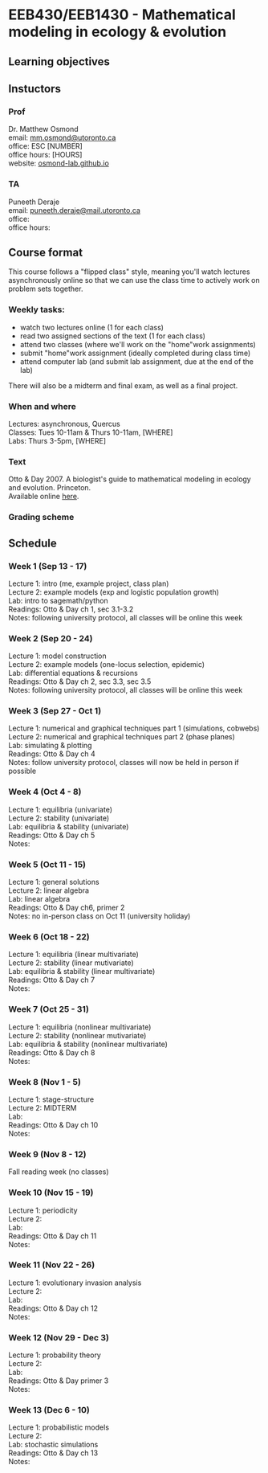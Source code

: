 # EEB430/EEB1430 - Mathematical modeling in ecology & evolution

## Learning objectives


## Instuctors

### Prof
Dr. Matthew Osmond\
email: mm.osmond@utoronto.ca\
office: ESC [NUMBER]\
office hours: [HOURS]\
website: [osmond-lab.github.io](https://osmond-lab.github.io/)

### TA
Puneeth Deraje\
email: puneeth.deraje@mail.utoronto.ca\
office:\
office hours:

## Course format
This course follows a "flipped class" style, meaning you'll watch lectures asynchronously online so that we can use the class time to actively work on problem sets together.

### Weekly tasks:
- watch two lectures online (1 for each class)
- read two assigned sections of the text (1 for each class)
- attend two classes (where we'll work on the "home"work assignments)
- submit "home"work assignment (ideally completed during class time)
- attend computer lab (and submit lab assignment, due at the end of the lab)

There will also be a midterm and final exam, as well as a final project.

### When and where
Lectures: asynchronous, Quercus\
Classes: Tues 10-11am & Thurs 10-11am, [WHERE]\
Labs: Thurs 3-5pm, [WHERE]

### Text
Otto & Day 2007. A biologist's guide to mathematical modeling in ecology and evolution. Princeton.\
Available online [here](https://librarysearch.library.utoronto.ca/permalink/01UTORONTO_INST/14bjeso/alma991106921343406196).

### Grading scheme

## Schedule

### Week 1 (Sep 13 - 17)

Lecture 1: intro (me, example project, class plan)\
Lecture 2: example models (exp and logistic population growth)\
Lab: intro to sagemath/python\
Readings: Otto & Day ch 1, sec 3.1-3.2\
Notes: following university protocol, all classes will be online this week

### Week 2 (Sep 20 - 24)
Lecture 1: model construction\
Lecture 2: example models (one-locus selection, epidemic)\
Lab: differential equations & recursions\
Readings: Otto & Day ch 2, sec 3.3, sec 3.5\
Notes: following university protocol, all classes will be online this week

### Week 3 (Sep 27 - Oct 1)
Lecture 1: numerical and graphical techniques part 1 (simulations, cobwebs)\
Lecture 2: numerical and graphical techniques part 2 (phase planes)\
Lab: simulating & plotting\
Readings: Otto & Day ch 4\
Notes: follow university protocol, classes will now be held in person if possible

### Week 4 (Oct 4 - 8)
Lecture 1: equilibria (univariate)\
Lecture 2: stability (univariate)\
Lab: equilibria & stability (univariate)\
Readings: Otto & Day ch 5\
Notes:

### Week 5 (Oct 11 - 15)
Lecture 1: general solutions\
Lecture 2: linear algebra\
Lab: linear algebra\
Readings: Otto & Day ch6, primer 2\
Notes: no in-person class on Oct 11 (university holiday)

### Week 6 (Oct 18 - 22) 
Lecture 1: equilibria (linear multivariate)\
Lecture 2: stability (linear mutivariate)\
Lab: equilibria & stability (linear multivariate)\
Readings: Otto & Day ch 7\
Notes:

### Week 7 (Oct 25 - 31)
Lecture 1: equilibria (nonlinear multivariate)\
Lecture 2: stability (nonlinear mutivariate)\
Lab: equilibria & stability (nonlinear multivariate)\
Readings: Otto & Day ch 8\
Notes:

### Week 8 (Nov 1 - 5)
Lecture 1: stage-structure\
Lecture 2: MIDTERM\
Lab:\
Readings: Otto & Day ch 10\
Notes:

### Week 9 (Nov 8 - 12)
Fall reading week (no classes)

### Week 10 (Nov 15 - 19)
Lecture 1: periodicity \
Lecture 2: \
Lab:\
Readings: Otto & Day ch 11\
Notes:

### Week 11 (Nov 22 - 26)
Lecture 1: evolutionary invasion analysis\
Lecture 2:\
Lab:\
Readings: Otto & Day ch 12\
Notes:

### Week 12 (Nov 29 - Dec 3)
Lecture 1: probability theory\
Lecture 2: \
Lab:\
Readings: Otto & Day primer 3\
Notes:

### Week 13 (Dec 6 - 10)
Lecture 1: probabilistic models\
Lecture 2:\
Lab: stochastic simulations\
Readings: Otto & Day ch 13\
Notes:




